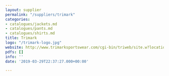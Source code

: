 ```yaml
---
layout: supplier
permalink: "/suppliers/trimark"
categories:
- catalogues/jackets.md
- catalogues/pants.md
- catalogues/shirts.md
title: Trimark
logo: "/trimark-logo.jpg"
website: http://www.trimarksportswear.com/cgi-bin/triweb/site.w?location=site-home.w&action=catalog&sponsor=000100&popup=true
pdfs: []
info: ''
date: '2019-03-29T22:37:27.000+00:00'

---
```

